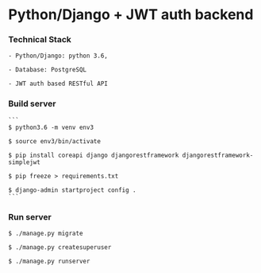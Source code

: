 Python/Django + JWT auth backend
================================

### Technical Stack

	- Python/Django: python 3.6,

	- Database: PostgreSQL

	- JWT auth based RESTful API

### Build server

	```
	$ python3.6 -m venv env3

	$ source env3/bin/activate

	$ pip install coreapi django djangorestframework djangorestframework-simplejwt

	$ pip freeze > requirements.txt

	$ django-admin startproject config .
	```

### Run server

```
$ ./manage.py migrate

$ ./manage.py createsuperuser

$ ./manage.py runserver
```
